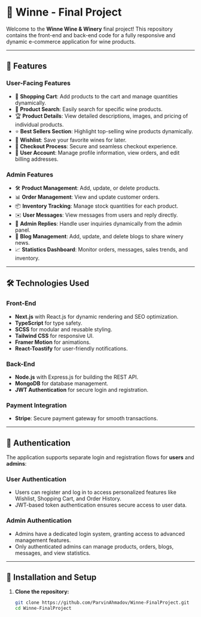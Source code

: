 # 🍷 Winne - Final Project

Welcome to the **Winne Wine & Winery** final project! This repository contains the front-end and back-end code for a fully responsive and dynamic e-commerce application for wine products.

---

## 🚀 Features

### User-Facing Features

- 🛒 **Shopping Cart**: Add products to the cart and manage quantities dynamically.
- 🎯 **Product Search**: Easily search for specific wine products.
- 🏆 **Product Details**: View detailed descriptions, images, and pricing of individual products.
- ⭐ **Best Sellers Section**: Highlight top-selling wine products dynamically.
- 🖤 **Wishlist**: Save your favorite wines for later.
- 🧾 **Checkout Process**: Secure and seamless checkout experience.
- 👤 **User Account**: Manage profile information, view orders, and edit billing addresses.

### Admin Features

- 🛠️ **Product Management**: Add, update, or delete products.
- 📊 **Order Management**: View and update customer orders.
- 📦 **Inventory Tracking**: Manage stock quantities for each product.
- ✉️ **User Messages**: View messages from users and reply directly.
- 📧 **Admin Replies**: Handle user inquiries dynamically from the admin panel.
- 📝 **Blog Management**: Add, update, and delete blogs to share winery news.
- 📈 **Statistics Dashboard**: Monitor orders, messages, sales trends, and inventory.

---

## 🛠️ Technologies Used

### Front-End

- **Next.js** with React.js for dynamic rendering and SEO optimization.
- **TypeScript** for type safety.
- **SCSS** for modular and reusable styling.
- **Tailwind CSS** for responsive UI.
- **Framer Motion** for animations.
- **React-Toastify** for user-friendly notifications.

### Back-End

- **Node.js** with Express.js for building the REST API.
- **MongoDB** for database management.
- **JWT Authentication** for secure login and registration.

### Payment Integration

- **Stripe**: Secure payment gateway for smooth transactions.

---

## 🔐 Authentication

The application supports separate login and registration flows for **users** and **admins**:

### User Authentication

- Users can register and log in to access personalized features like Wishlist, Shopping Cart, and Order History.
- JWT-based token authentication ensures secure access to user data.

### Admin Authentication

- Admins have a dedicated login system, granting access to advanced management features.
- Only authenticated admins can manage products, orders, blogs, messages, and view statistics.

---

## 🔧 Installation and Setup

1. **Clone the repository:**
   ```bash
   git clone https://github.com/ParvinAhmadov/Winne-FinalProject.git
   cd Winne-FinalProject
   ```
